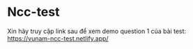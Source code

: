 # Ncc-test
Xin hãy truy cập link sau để xem demo question 1 của bài test: https://vunam-ncc-test.netlify.app/
